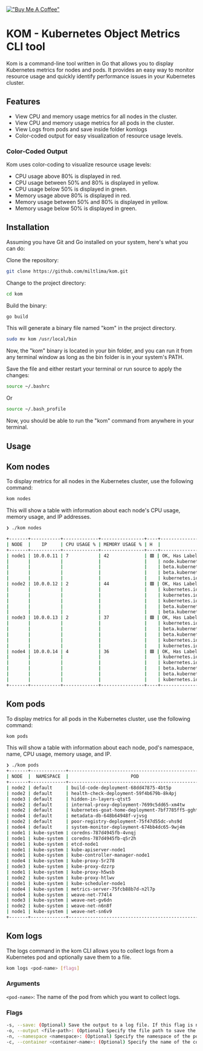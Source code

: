 [!["Buy Me A Coffee"](https://img.shields.io/badge/Buy_Me_A_Coffee-FFDD00?style=for-the-badge&logo=buy-me-a-coffee&logoColor=black)](https://www.buymeacoffee.com/miltlima)

# KOM - Kubernetes Object Metrics CLI tool

Kom is a command-line tool written in Go that allows you to display Kubernetes metrics for nodes and pods. It provides an easy way to monitor resource usage and quickly identify performance issues in your Kubernetes cluster.

## Features

- View CPU and memory usage metrics for all nodes in the cluster.
- View CPU and memory usage metrics for all pods in the cluster.
- View Logs from pods and save inside folder komlogs
- Color-coded output for easy visualization of resource usage levels.

### Color-Coded Output

Kom uses color-coding to visualize resource usage levels:

- CPU usage above 80% is displayed in red.
- CPU usage between 50% and 80% is displayed in yellow.
- CPU usage below 50% is displayed in green.
- Memory usage above 80% is displayed in red.
- Memory usage between 50% and 80% is displayed in yellow.
- Memory usage below 50% is displayed in green.

## Installation

Assuming you have Git and Go installed on your system, here's what you can do:

Clone the repository:

```bash
git clone https://github.com/miltlima/kom.git
```

Change to the project directory:

```bash
cd kom
```

Build the binary:

```bash
go build
```

This will generate a binary file named "kom" in the project directory.

```bash
sudo mv kom /usr/local/bin
```

Now, the "kom" binary is located in your bin folder, and you can run it from any terminal window as long as the bin folder is in your system's PATH.

Save the file and either restart your terminal or run source to apply the changes:

```bash
source ~/.bashrc
```

Or

```bash
source ~/.bash_profile
```

Now, you should be able to run the "kom" command from anywhere in your terminal.

## Usage

## Kom nodes

To display metrics for all nodes in the Kubernetes cluster, use the following command:

```bash
kom nodes
```

This will show a table with information about each node's CPU usage, memory usage, and IP addresses.

```bash
❯ ./kom nodes

+-------+-----------+-------------+----------------+----+-----------------------------------------------------------+
| NODE  |    IP     | CPU USAGE % | MEMORY USAGE % | H  |                      STATUS - LABELS                      |
+-------+-----------+-------------+----------------+----+-----------------------------------------------------------+
| node1 | 10.0.0.11 | 7           | 42             | 🟩 | OK, Has Labels: node-role.kubernetes.io/control-plane=,   |
|       |           |             |                |    | node.kubernetes.io/exclude-from-external-load-balancers=, |
|       |           |             |                |    | beta.kubernetes.io/arch=arm64,                            |
|       |           |             |                |    | beta.kubernetes.io/os=linux, kubernetes.io/arch=arm64,    |
|       |           |             |                |    | kubernetes.io/hostname=node1, kubernetes.io/os=linux      |
| node2 | 10.0.0.12 | 2           | 44             | 🟩 | OK, Has Labels:                                           |
|       |           |             |                |    | kubernetes.io/arch=arm64,                                 |
|       |           |             |                |    | kubernetes.io/hostname=node2,                             |
|       |           |             |                |    | kubernetes.io/os=linux,                                   |
|       |           |             |                |    | beta.kubernetes.io/arch=arm64,                            |
|       |           |             |                |    | beta.kubernetes.io/os=linux                               |
| node3 | 10.0.0.13 | 2           | 37             | 🟩 | OK, Has Labels:                                           |
|       |           |             |                |    | kubernetes.io/os=linux,                                   |
|       |           |             |                |    | beta.kubernetes.io/arch=arm64,                            |
|       |           |             |                |    | beta.kubernetes.io/os=linux,                              |
|       |           |             |                |    | kubernetes.io/arch=arm64,                                 |
|       |           |             |                |    | kubernetes.io/hostname=node3                              |
| node4 | 10.0.0.14 | 4           | 36             | 🟩 | OK, Has Labels:                                           |
|       |           |             |                |    | kubernetes.io/hostname=node4,                             |
|       |           |             |                |    | kubernetes.io/os=linux,                                   |
|       |           |             |                |    | beta.kubernetes.io/arch=arm64,                            |
|       |           |             |                |    | beta.kubernetes.io/os=linux,                              |
|       |           |             |                |    | kubernetes.io/arch=arm64                                  |
+-------+-----------+-------------+----------------+----+-----------------------------------------------------------+

```

## Kom pods

To display metrics for all pods in the Kubernetes cluster, use the following command:

```bash
kom pods
```

This will show a table with information about each node, pod's namespace, name, CPU usage, memory usage, and IP.

```bash
❯ ./kom pods
+-------+-------------+--------------------------------------------------+-----------+-------------+----------------+----+
| NODE  |  NAMESPACE  |                       POD                        |  POD IP   | CPU USAGE % | MEMORY USAGE % | H  |
+-------+-------------+--------------------------------------------------+-----------+-------------+----------------+----+
| node2 | default     | build-code-deployment-68dd47875-4bt5p            | 10.36.0.1 | 0           | 0              | 🟩 |
| node2 | default     | health-check-deployment-59f4b679b-8k4pj          | 10.36.0.5 | 0           | 0              | 🟩 |
| node3 | default     | hidden-in-layers-qtst5                           | 10.44.0.1 | 0           | 0              | 🟩 |
| node2 | default     | internal-proxy-deployment-7699c5dd65-xm4tw       | 10.36.0.3 | 0           | 0              | 🟩 |
| node2 | default     | kubernetes-goat-home-deployment-7bf7785ff5-gghts | 10.36.0.2 | 0           | 0              | 🟩 |
| node4 | default     | metadata-db-648b64948f-vjvsg                     | 10.42.0.1 | 0           | 0              | 🟩 |
| node2 | default     | poor-registry-deployment-75f47d55dc-vhs9d        | 10.36.0.4 | 0           | 0              | 🟩 |
| node4 | default     | system-monitor-deployment-674bb4dc65-9wj4m       | 10.42.0.3 | 0           | 0              | 🟩 |
| node1 | kube-system | coredns-787d4945fb-4vnqj                         | 10.32.0.3 | 0           | 0              | 🟩 |
| node1 | kube-system | coredns-787d4945fb-q5r2h                         | 10.32.0.2 | 0           | 0              | 🟩 |
| node1 | kube-system | etcd-node1                                       | 10.0.0.11 | 1           | 1              | 🟩 |
| node1 | kube-system | kube-apiserver-node1                             | 10.0.0.11 | 3           | 8              | 🟩 |
| node1 | kube-system | kube-controller-manager-node1                    | 10.0.0.11 | 0           | 0              | 🟩 |
| node4 | kube-system | kube-proxy-5r278                                 | 10.0.0.14 | 0           | 0              | 🟩 |
| node3 | kube-system | kube-proxy-dzzrp                                 | 10.0.0.13 | 0           | 0              | 🟩 |
| node1 | kube-system | kube-proxy-h5wsb                                 | 10.0.0.11 | 0           | 0              | 🟩 |
| node2 | kube-system | kube-proxy-htlwv                                 | 10.0.0.12 | 0           | 0              | 🟩 |
| node1 | kube-system | kube-scheduler-node1                             | 10.0.0.11 | 0           | 0              | 🟩 |
| node4 | kube-system | metrics-server-75fcb88b7d-n2l7p                  | 10.0.0.14 | 0           | 0              | 🟩 |
| node4 | kube-system | weave-net-774l4                                  | 10.0.0.14 | 0           | 0              | 🟩 |
| node3 | kube-system | weave-net-gv6dn                                  | 10.0.0.13 | 0           | 0              | 🟩 |
| node2 | kube-system | weave-net-n6n8f                                  | 10.0.0.12 | 0           | 0              | 🟩 |
| node1 | kube-system | weave-net-sn6v9                                  | 10.0.0.11 | 0           | 0              | 🟩 |
+-------+-------------+--------------------------------------------------+-----------+-------------+----------------+----+
```

## Kom logs

The logs command in the kom CLI allows you to collect logs from a Kubernetes pod and optionally save them to a file.

```bash
kom logs <pod-name> [flags]
```

### Arguments

`<pod-name>`: The name of the pod from which you want to collect logs.

### Flags

```bash
-s, --save: (Optional) Save the output to a log file. If this flag is not provided, the logs will be displayed in the terminal.
-o, --output <file-path>: (Optional) Specify the file path to save the logs. Default is output.log in the komlogs folder.
-n, --namespace <namespace>: (Optional) Specify the namespace of the pod. Default is default.
-c, --container <container-name>: (Optional) Specify the name of the container in the pod. If not provided, logs will be collected from the first container in the pod.
```
